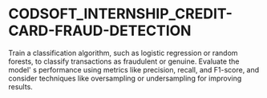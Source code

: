 # CODSOFT_INTERNSHIP_CREDIT-CARD-FRAUD-DETECTION
Train a classification algorithm, such as logistic regression or random forests, to classify transactions as fraudulent or genuine. Evaluate the model'  s performance using metrics like precision, recall,  and F1-score, and consider techniques like oversampling or undersampling for improving results.
